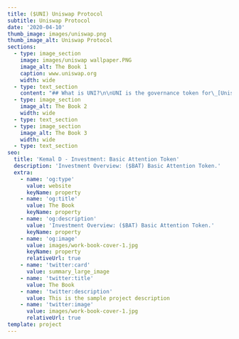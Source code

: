 ```yaml
---
title: ($UNI) Uniswap Protocol
subtitle: Uniswap Protocol
date: '2020-04-10'
thumb_image: images/uniswap.png
thumb_image_alt: Uniswap Protocol
sections:
  - type: image_section
    image: images/uniswap wallpaper.PNG
    image_alt: The Book 1
    caption: www.uniswap.org
    width: wide
  - type: text_section
    content: "## What is UNI?\n\nUNI is the governance token for\_[Uniswap](https://www.coingecko.com/en/exchanges/uniswap). UNI was introduced on 16th September 2020 through a retrospective airdrop to users who have interacted with the protocol either by swapping tokens or by providing liquidity.\n\nThe UNI token allows token holders to participate in the governance of the protocol. Key decisions such as usage of the treasury or future upgrades can be decided through a governance vote.\n\n## What is Uniswap?\n\nUniswap is a\_[decentralized exchange (DEX)](https://www.coingecko.com/en/dex)\_that makes it easy for users to swap an ERC-20 token for another ERC-20 token without the need of a centralized intermediary. With a DEX, traders do not have to deposit their tokens on an exchange and be exposed to the security risks of a centralized exchange.\_\n\nUsers just need an\_[Ethereum](https://www.coingecko.com/en/coins/ethereum)\_wallet like\_[Metamask](https://www.coingecko.com/buzz/complete-beginners-guide-to-metamask)\_and they can immediately start swapping tokens. Users can\_then swap tokens directly without the need of an orderbook. This works using an Automated Market Maker (AMM) where Liquidity Providers (LP) deposit tokens into the smart contract and this liquidity then provides a price quote to traders without relying on any professional market makers. Liquidity Providers are compensated with a 0.3% trading fee for providing liquidity on the protocol.\n\n![](https://assets.coingecko.com/app/public/ckeditor_assets/pictures/1611/content_uniswap-v3.png)\n\n## When was Uniswap founded?\n\nThe protocol was founded by Hayden Adams in 2018. Hayden was mainly inspired by the technology that was first described by Ethereum co-founder, Vitalik Buterin.\n\n## What is an Automated Market Maker (AMM)?\n\nAn\_AMM uses a pricing algorithm to price assets. Uniswap uses the “x\\*y = k” formula to price its assets. Within the formula, x represents the amount of one token in the liquidity pool, y is the amount of the other asset and k is a fixed constant. In Uniswap, the value of both assets constantly remains at a ratio of 50:50.\n\nUniswap popularized the AMM model and other crypto protocols started utilizing the AMM due to its innovative and decentralized features. However, one of the biggest setbacks for the AMM model is impermanent loss.\n\nImpermanent loss is the opportunity cost of contributing two crypto assets into a liquidity pool instead of holding the two crypto assets separately outside the liquidity pool. Impermanent loss occurs when the price of one token rises or falls relative to the other. The larger the change, the larger the impermanent loss will be.\n"
  - type: image_section
    image_alt: The Book 2
    width: wide
  - type: text_section
  - type: image_section
    image_alt: The Book 3
    width: wide
  - type: text_section
seo:
  title: 'Kemal D - Investment: Basic Attention Token'
  description: 'Investment Overview: ($BAT) Basic Attention Token.'
  extra:
    - name: 'og:type'
      value: website
      keyName: property
    - name: 'og:title'
      value: The Book
      keyName: property
    - name: 'og:description'
      value: 'Investment Overview: ($BAT) Basic Attention Token.'
      keyName: property
    - name: 'og:image'
      value: images/work-book-cover-1.jpg
      keyName: property
      relativeUrl: true
    - name: 'twitter:card'
      value: summary_large_image
    - name: 'twitter:title'
      value: The Book
    - name: 'twitter:description'
      value: This is the sample project description
    - name: 'twitter:image'
      value: images/work-book-cover-1.jpg
      relativeUrl: true
template: project
---
```

